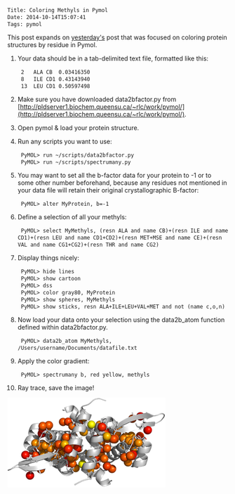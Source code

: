    Title: Coloring Methyls in Pymol
    Date: 2014-10-14T15:07:41
    Tags: pymol

This post expands on [yesterday's](http://betainverse.github.io/blog/2014/10/13/pymol-color-by-data/) post that was focused on coloring protein structures by residue in Pymol. 

1. Your data should be in a tab-delimited text file, formatted like this:

        2	ALA	CB	0.03416350
        8	ILE	CD1	0.43143940
        13	LEU	CD1	0.50597498

2. Make sure you have downloaded data2bfactor.py from [http://pldserver1.biochem.queensu.ca/~rlc/work/pymol/](http://pldserver1.biochem.queensu.ca/~rlc/work/pymol/).
3. Open pymol & load your protein structure.
4. Run any scripts you want to use:

        PyMOL> run ~/scripts/data2bfactor.py
        PyMOL> run ~/scripts/spectrumany.py

5. You may want to set all the b-factor data for your protein to -1 or to some other number beforehand, because any residues not mentioned in your data file will retain their original crystallographic B-factor:

        PyMOL> alter MyProtein, b=-1

6. Define a selection of all your methyls:

        PyMOL> select MyMethyls, (resn ALA and name CB)+(resn ILE and name CD1)+(resn LEU and name CD1+CD2)+(resn MET+MSE and name CE)+(resn VAL and name CG1+CG2)+(resn THR and name CG2)

7. Display things nicely:

        PyMOL> hide lines
        PyMOL> show cartoon
        PyMOL> dss
        PyMOL> color gray80, MyProtein
        PyMOL> show spheres, MyMethyls
        PyMOL> show sticks, resn ALA+ILE+LEU+VAL+MET and not (name c,o,n)

8. Now load your data onto your selection using the data2b_atom function defined within data2bfactor.py.

        PyMOL> data2b_atom MyMethyls, /Users/username/Documents/datafile.txt

9. Apply the color gradient:

        PyMOL> spectrumany b, red yellow, methyls

10. Ray trace, save the image!

![](/img/methyls.png)